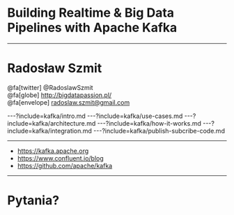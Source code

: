 
# Building Realtime & Big Data Pipelines with Apache Kafka



---
# Radosław Szmit
@fa[twitter] @RadoslawSzmit <br/>
@fa[globe] http://bigdatapassion.pl/ </br>
@fa[envelope] radoslaw.szmit@gmail.com <br/>



---?include=kafka/intro.md
---?include=kafka/use-cases.md
---?include=kafka/architecture.md
---?include=kafka/how-it-works.md
---?include=kafka/integration.md
---?include=kafka/publish-subcribe-code.md



---
* https://kafka.apache.org
* https://www.confluent.io/blog
* https://github.com/apache/kafka



---
# Pytania?